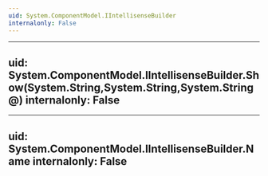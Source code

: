 ```yaml
---
uid: System.ComponentModel.IIntellisenseBuilder
internalonly: False
---
```


---
uid: System.ComponentModel.IIntellisenseBuilder.Show(System.String,System.String,System.String@)
internalonly: False
---

---
uid: System.ComponentModel.IIntellisenseBuilder.Name
internalonly: False
---
